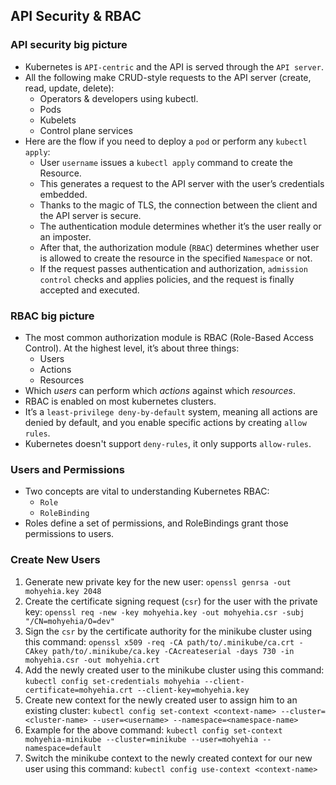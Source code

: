 ## API Security & RBAC

### API security big picture
- Kubernetes is `API-centric` and the API is served through the `API server`.
- All the following make CRUD-style requests to the API server (create, read, update, delete):
  - Operators & developers using kubectl.
  - Pods
  - Kubelets
  - Control plane services
- Here are the flow if you need to deploy a `pod` or perform any `kubectl apply`:
  - User `username` issues a `kubectl apply` command to create the Resource.
  - This generates a request to the API server with the user’s credentials embedded.
  - Thanks to the magic of TLS, the connection between the client and the API server is secure.
  - The authentication module determines whether it’s the user really or an imposter.
  - After that, the authorization module (`RBAC`) determines whether user is allowed to create the resource in the specified `Namespace` or not.
  - If the request passes authentication and authorization, `admission control` checks and applies policies, and the request is finally accepted and executed.

### RBAC big picture
- The most common authorization module is RBAC (Role-Based Access Control). At the highest level, it’s about three things:
  - Users
  - Actions
  - Resources
- Which _users_ can perform which _actions_ against which _resources_.
- RBAC is enabled on most kubernetes clusters.
- It’s a `least-privilege deny-by-default` system, meaning all actions are denied by default, and you enable specific actions by creating `allow rules`.
- Kubernetes doesn't support `deny-rules`, it only supports `allow-rules`.

### Users and Permissions
- Two concepts are vital to understanding Kubernetes RBAC:
  - `Role`
  - `RoleBinding`
- Roles define a set of permissions, and RoleBindings grant those permissions to users.


### Create New Users
1. Generate new private key for the new user: `openssl genrsa -out mohyehia.key 2048`
2. Create the certificate signing request (`csr`) for the user with the private key: `openssl req -new -key mohyehia.key -out mohyehia.csr -subj "/CN=mohyehia/O=dev"`
3. Sign the `csr` by the certificate authority for the minikube cluster using this command: `openssl x509 -req -CA path/to/.minikube/ca.crt -CAkey path/to/.minikube/ca.key -CAcreateserial -days 730 -in mohyehia.csr -out mohyehia.crt`
4. Add the newly created user to the minikube cluster using this command: `kubectl config set-credentials mohyehia --client-certificate=mohyehia.crt --client-key=mohyehia.key`
5. Create new context for the newly created user to assign him to an existing cluster: `kubectl config set-context <context-name> --cluster=<cluster-name> --user=<username> --namespace=<namespace-name>`
6. Example for the above command: `kubectl config set-context mohyehia-minikube --cluster=minikube --user=mohyehia --namespace=default`
7. Switch the minikube context to the newly created context for our new user using this command: `kubectl config use-context <context-name>`